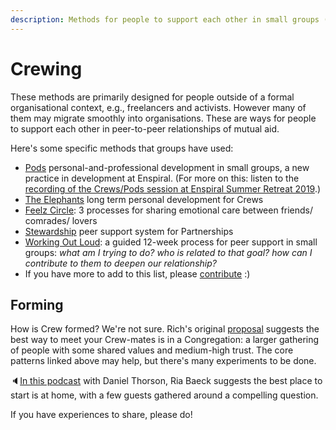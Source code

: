 ```yaml
---
description: Methods for people to support each other in small groups (less than 8)
---
```


# Crewing

These methods are primarily designed for people outside of a formal organisational context, e.g., freelancers and activists. However many of them may migrate smoothly into organisations. These are ways for people to support each other in peer-to-peer relationships of mutual aid.



Here's some specific methods that groups have used:

* [Pods](http://handbook.enspiral.com/guides/pods.html) personal-and-professional development in small groups, a new practice in development at Enspiral. \(For more on this: listen to the [recording of the Crews/Pods session at Enspiral Summer Retreat 2019](https://www.microsolidarity.cc/discussing/enspiral-summer-retreat-feb-2019).\)
* [The Elephants](https://medium.com/things-ive-written/the-elephants-182870501589) long term personal development for Crews
* [Feelz Circle](http://emotionalanarchism.com/how-to-form-a-radical-feelz-circle/): 3 processes for sharing emotional care between friends/ comrades/ lovers
* [Stewardship](https://loomio.coop/stewarding.html) peer support system for Partnerships
* [Working Out Loud](https://workingoutloud.com/en/circle-guides): a guided 12-week process for peer support in small groups: _what am I trying to do? who is related to that goal? how can I contribute to them to deepen our relationship?_
* If you have more to add to this list, please [contribute](../contributing.md) :\)





## Forming

How is Crew formed? We're not sure. Rich's original [proposal](../proposal.md) suggests the best way to meet your Crew-mates is in a Congregation: a larger gathering of people with some shared values and medium-high trust. The core patterns linked above may help, but there's many experiments to be done.

🔈[In this podcast](https://anchor.fm/emerge/episodes/Ria-Baeck---Emergent-Collective-Practice-and-Applied-Presence-e2qppp/a-a83fd7) with Daniel Thorson, Ria Baeck suggests the best place to start is at home, with a few guests gathered around a compelling question.

If you have experiences to share, please do!

